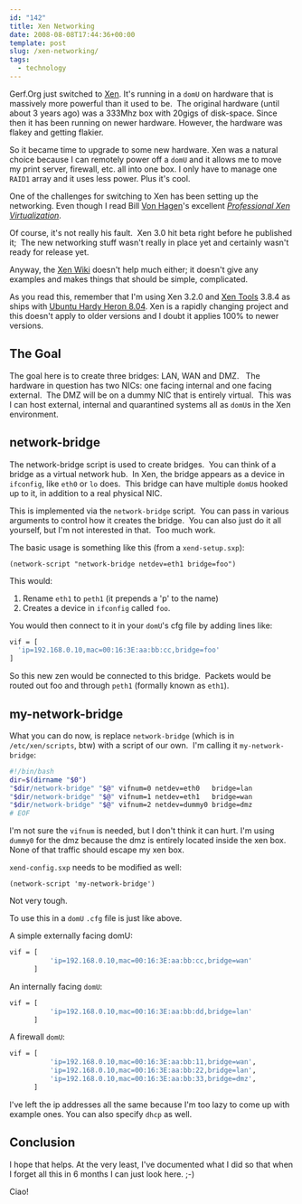 ```yaml
---
id: "142"
title: Xen Networking
date: 2008-08-08T17:44:36+00:00
template: post
slug: /xen-networking/
tags:
  - technology
---
```


Gerf.Org just switched to [Xen](http://www.xen.org/ 'The Xen Homepage'). It's
running in a `domU` on hardware that is massively more powerful than it used to
be.  The original hardware (until about 3 years ago) was a 333Mhz box with
20gigs of disk-space. Since then it has been running on newer hardware. However,
the hardware was flakey and getting flakier.

So it became time to upgrade to some new hardware. Xen was a natural choice
because I can remotely power off a `domU` and it allows me to move my print
server, firewall, etc. all into one box. I only have to manage one `RAID1` array
and it uses less power. Plus it's cool.

One of the challenges for switching to Xen has been setting up the networking.
Even though I read Bill
[Von Hagen](http://www.vonhagen.org/ "Bill von Hagen's web site")'s excellent
[_Professional Xen Virtualization_](https://amzn.to/2pC2xnx).

<!-- more -->

Of course, it's not really his fault.  Xen 3.0 hit beta right before he
published it;  The new networking stuff wasn't really in place yet and certainly
wasn't ready for release yet.

Anyway, the [Xen Wiki](http://wiki.xensource.com/xenwiki/XenNetworking) doesn't
help much either; it doesn't give any examples and makes things that should be
simple, complicated.

As you read this, remember that I'm using Xen 3.2.0 and
[Xen Tools](http://www.xen-tools.org/software/xen-tools/) 3.8.4 as ships with
[Ubuntu Hardy Heron 8.04](http://releases.ubuntu.com/releases/8.04/). Xen is a
rapidly changing project and this doesn't apply to older versions and I doubt it
applies 100% to newer versions.

## The Goal

The goal here is to create three bridges: LAN, WAN and DMZ.   The hardware in
question has two NICs: one facing internal and one facing external.  The DMZ
will be on a dummy NIC that is entirely virtual.  This was I can host external,
internal and quarantined systems all as `domU`s in the Xen environment.

## network-bridge

The network-bridge script is used to create bridges.  You can think of a bridge
as a virtual network hub.  In Xen, the bridge appears as a device in `ifconfig`,
like `eth0` or `lo` does.  This bridge can have multiple `domU`s hooked up to
it, in addition to a real physical NIC.

This is implemented via the `network-bridge` script.  You can pass in various
arguments to control how it creates the bridge.  You can also just do it all
yourself, but I'm not interested in that.  Too much work.

The basic usage is something like this (from a `xend-setup.sxp`):

    (network-script "network-bridge netdev=eth1 bridge=foo")

This would:

1.  Rename `eth1` to `peth1` (it prepends a 'p' to the name)
2.  Creates a device in `ifconfig` called `foo`.

You would then connect to it in your <code>domU</code>'s cfg file by adding
lines like:

```bash
vif = [
  'ip=192.168.0.10,mac=00:16:3E:aa:bb:cc,bridge=foo'
]
```

So this new zen would be connected to this bridge.  Packets would be routed out
foo and through `peth1` (formally known as `eth1`).

## my-network-bridge

What you can do now, is replace `network-bridge` (which is in
`/etc/xen/scripts`, btw) with a script of our own.  I'm calling it
`my-network-bridge`:

```bash
#!/bin/bash
dir=$(dirname "$0")
"$dir/network-bridge" "$@" vifnum=0 netdev=eth0   bridge=lan
"$dir/network-bridge" "$@" vifnum=1 netdev=eth1   bridge=wan
"$dir/network-bridge" "$@" vifnum=2 netdev=dummy0 bridge=dmz
# EOF
```

I'm not sure the `vifnum` is needed, but I don't think it can hurt. I'm using
`dummy0` for the dmz because the dmz is entirely located inside the xen box.
None of that traffic should escape my xen box.

`xend-config.sxp` needs to be modified as well:

    (network-script 'my-network-bridge')

Not very tough.

To use this in a `domU` `.cfg` file is just like above.

A simple externally facing domU:

```bash
vif = [
          'ip=192.168.0.10,mac=00:16:3E:aa:bb:cc,bridge=wan'
      ]
```

An internally facing `domU`:

```bash
vif = [
          'ip=192.168.0.10,mac=00:16:3E:aa:bb:dd,bridge=lan'
      ]
```

A firewall `domU`:

```bash
vif = [
          'ip=192.168.0.10,mac=00:16:3E:aa:bb:11,bridge=wan',
          'ip=192.168.0.10,mac=00:16:3E:aa:bb:22,bridge=lan',
          'ip=192.168.0.10,mac=00:16:3E:aa:bb:33,bridge=dmz',
      ]
```

I've left the ip addresses all the same because I'm too lazy to come up with
example ones. You can also specify `dhcp` as well.

## Conclusion

I hope that helps. At the very least, I've documented what I did so that when I
forget all this in 6 months I can just look here. ;-)

Ciao!
